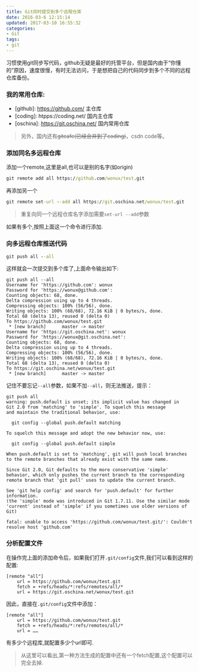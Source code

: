 ```yaml
---
title: Git同时提交到多个远程仓库
date: 2016-03-6 12:15:14
updated: 2017-03-10 16:55:32
categories: 
- Git
tags:
- git
---
```


习惯使用git同步写代码，github无疑是最好的托管平台，但是国内由于“你懂的”原因，速度很慢，有时无法访问，于是想把自己的代码同步到多个不同的远程仓库备份。

### 我的常用仓库:

- [github]: https://github.com/ 主仓库
- [coding]: htpps://coding.net/ 国内主仓库
- [oschina]:  https://git.oschina.net/ 国内常用仓库

 > 另外，国内还有~~gitcafe(已经合并到了coding)~~，csdn code等。

### 添加同名多远程仓库

添加一个remote,这里是all,也可以是别的名字(如origin)

```cmd
git remote add all https://github.com/wonux/test.git
```

再添加另一个

```cmd
git remote set-url --add all https://git.oschina.net/wonux/test.git
```

> 重复向同一个远程仓库名字添加需要`set-url --add`参数

如果有多个,按照上面这一个命令进行添加.

### 向多远程仓库推送代码

```cmd
git push all --all
```

这样就会一次提交到多个库了,上面命令输出如下:

```output
git push all --all
Username for 'https://github.com': wonux
Password for 'https://wonux@github.com': 
Counting objects: 68, done.
Delta compression using up to 4 threads.
Compressing objects: 100% (56/56), done.
Writing objects: 100% (68/68), 72.16 KiB | 0 bytes/s, done.
Total 68 (delta 13), reused 0 (delta 0)
To https://github.com/wonux/test.git
 * [new branch]      master -> master
Username for 'https://git.oschina.net': wonux
Password for 'https://wonux@git.oschina.net': 
Counting objects: 68, done.
Delta compression using up to 4 threads.
Compressing objects: 100% (56/56), done.
Writing objects: 100% (68/68), 72.16 KiB | 0 bytes/s, done.
Total 68 (delta 13), reused 0 (delta 0)
To https://git.oschina.net/wonux/test.git
 * [new branch]      master -> master
```

记住不要忘记`--all`参数，如果不加`--all`，则无法推送，提示：

```output
git push all
warning: push.default is unset; its implicit value has changed in
Git 2.0 from 'matching' to 'simple'. To squelch this message
and maintain the traditional behavior, use:

  git config --global push.default matching

To squelch this message and adopt the new behavior now, use:

  git config --global push.default simple

When push.default is set to 'matching', git will push local branches
to the remote branches that already exist with the same name.

Since Git 2.0, Git defaults to the more conservative 'simple'
behavior, which only pushes the current branch to the corresponding
remote branch that 'git pull' uses to update the current branch.

See 'git help config' and search for 'push.default' for further information.
(the 'simple' mode was introduced in Git 1.7.11. Use the similar mode
'current' instead of 'simple' if you sometimes use older versions of Git)

fatal: unable to access 'https://github.com/wonux/test.git/': Couldn't resolve host 'github.com'
```

### 分析配置文件

在操作完上面的添加命令后，如果我们打开`.git/config`文件,我们可以看到这样的配置: 

```config
[remote "all"]
	url = https://github.com/wonux/test.git
	fetch = +refs/heads/*:refs/remotes/all/*
	url = https://git.oschina.net/wonux/test.git
```

因此，直接在`.git/config`文件中添加：

```config
[remote "all"]
	url = https://github.com/wonux/test.git
	fetch = +refs/heads/*:refs/remotes/all/*
	url = ……
```

有多少个远程库,就配置多少个url即可.

> 从这里可以看出,第一种方法生成的配置中还有一个fetch配置,这个配置可以完全去掉.

